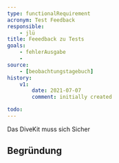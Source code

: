 ```yaml
---
type: functionalRequirement
acronym: Test Feedback
responsible: 
    - jlü
title: Feeedback zu Tests
goals: 
    - fehlerAusgabe
    -
source:
    - [beobachtungstagebuch]
history:
    v1:
        date: 2021-07-07
        comment: initially created

todo: 
---
```


Das DiveKit muss sich Sicher


## Begründung
